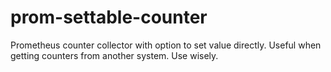 # prom-settable-counter
Prometheus counter collector with option to set value directly. Useful when getting counters from another system. Use wisely.
